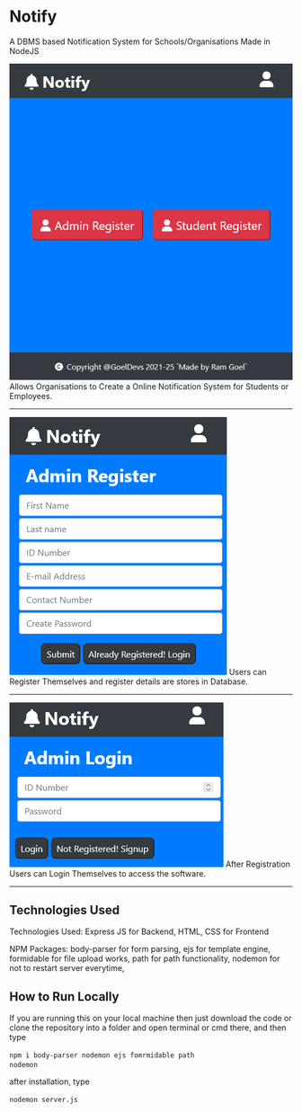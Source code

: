 # Notify
 A DBMS based Notification System for Schools/Organisations Made in NodeJS

<img src="im1 (1).png">
Allows Organisations to Create a Online Notification System for Students or Employees.
<br>
<hr>

<img src="im1 (2).png">
Users can Register Themselves and register details are stores in Database.
<br>
<hr>

<img src="im1 (3).png">
After Registration Users can Login Themselves to access the software.
<br>
<hr>



<h2>Technologies Used </h2>
Technologies Used:
Express JS for Backend,
HTML, CSS for Frontend

NPM Packages:
body-parser for form parsing,
ejs for template engine,
formidable for file upload works,
path for path functionality,
nodemon for not to restart server everytime,



<h2>How to Run Locally</h2>
If you are running this on your local machine then just download the code or clone the repository into a folder and open terminal or cmd there, and then type

<code>npm i body-parser nodemon ejs fomrmidable path nodemon</code>



after installation, type 

<code>nodemon server.js</code>

